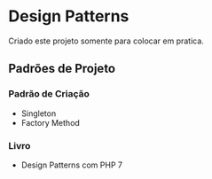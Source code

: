 # Design Patterns
Criado este projeto somente para colocar em pratica.

## Padrões de Projeto

### Padrão de Criação
- Singleton
- Factory Method


### Livro
- Design Patterns com PHP 7